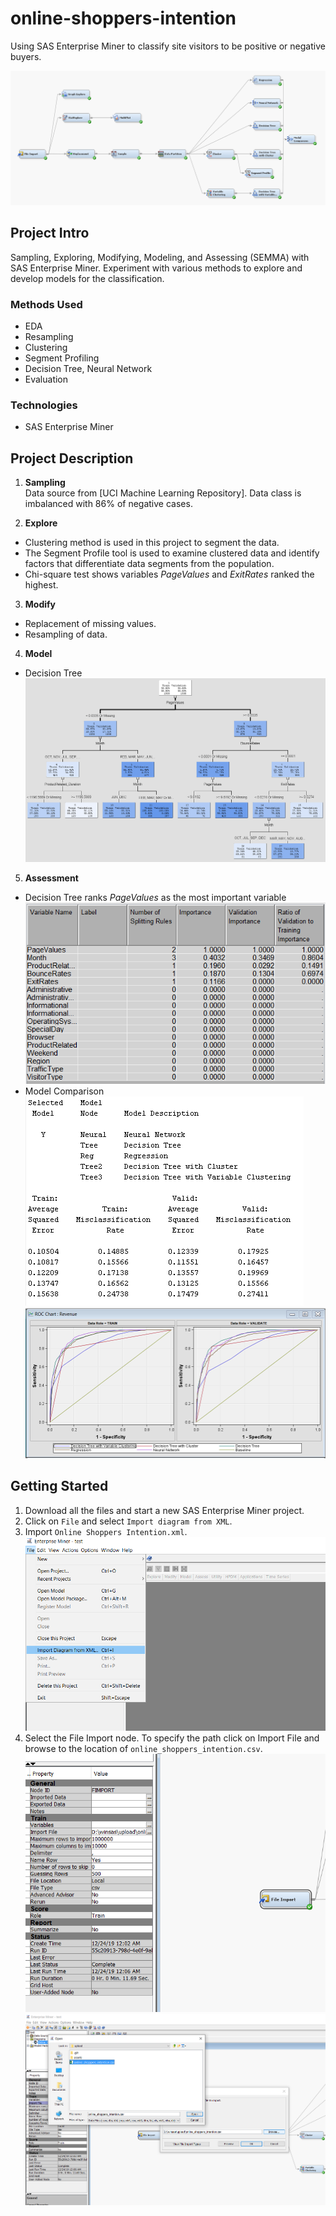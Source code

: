 # online-shoppers-intention
Using SAS Enterprise Miner to classify site visitors to be positive or negative buyers.

![](assets/all.png) 

## Project Intro
Sampling, Exploring, Modifying, Modeling, and Assessing (SEMMA) with SAS Enterprise Miner. Experiment with various methods to explore and develop models for the classification.

### Methods Used
* EDA
* Resampling
* Clustering
* Segment Profiling
* Decision Tree, Neural Network
* Evaluation

### Technologies
* SAS Enterprise Miner

## Project Description
1. **Sampling**  
Data source from [UCI Machine Learning Repository]. Data class is imbalanced with 86% of negative cases.

2. **Explore**
 - Clustering method is used in this project to segment the data.
 - The Segment Profile tool is used to examine clustered data and identify factors that differentiate data segments from the population.
 - Chi-square test shows variables *PageValues* and *ExitRates* ranked the highest.

3. **Modify**
 - Replacement of missing values.
 - Resampling of data.

4. **Model**
 - Decision Tree  
 ![](assets/dt.png) 

5. **Assessment**
 - Decision Tree ranks *PageValues* as the most important variable  
 ![](assets/varimportance.png) 
 - Model Comparison  
 ![](assets/modelselection.png) 
 ![](assets/roc.png) 
 
## Getting Started
1. Download all the files and start a new SAS Enterprise Miner project.
2. Click on `File` and select `Import diagram from XML`.
3. Import `Online Shoppers Intention.xml`.  
![import xml](assets/first.png)
4. Select the File Import node. To specify the path click on Import File and browse to the location of `online_shoppers_intention.csv`.  
![import xml](assets/second.png)  
![import xml](assets/third.png)
